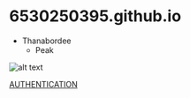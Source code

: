 # 6530250395.github.io

- Thanabordee
  - Peak

![alt text](IMG_0364.jepg)

[AUTHENTICATION](authentication)
